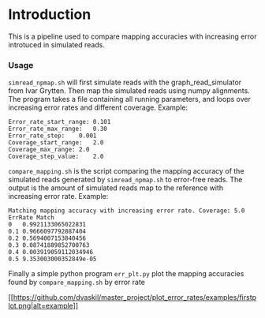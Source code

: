 # Introduction

This is a pipeline used to compare mapping accuracies with increasing error introtuced in simulated reads.

### Usage

`simread_npmap.sh` will first simulate reads with the graph_read_simulator from Ivar Grytten. Then map the simulated reads using numpy alignments.
The program takes a file containing all running parameters, and loops over increasing error rates and different coverage. Example:
```
Error_rate_start_range:	0.101
Error_rate_max_range:	0.30
Error_rate_step:	0.001
Coverage_start_range:	2.0
Coverage_max_range:	2.0
Coverage_step_value:	2.0
```

`compare_mapping.sh` is the script comparing the mapping accuracy of the simulated reads generated by `simread_npmap.sh` to error-free reads.
The output is the amount of simulated reads map to the reference with increasing error rate. Example:
```
Matching mapping accuracy with increasing error rate. Coverage: 5.0
ErrRate	Match
0	0.9921133065022831
0.1	0.9666097792887404
0.2	0.5694007153840456
0.3	0.08741889852700763
0.4	0.003919059112034946
0.5	9.353003000352849e-05
```

Finally a simple python program `err_plt.py` plot the mapping accuracies found by `compare_mapping.sh` by error rate

[[https://github.com/dvaskil/master_project/plot_error_rates/examples/firstplot.png|alt=example]]